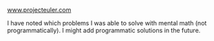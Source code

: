 www.projecteuler.com

I have noted which problems I was able to solve with mental math (not programmatically).  I might add programmatic solutions in the future.